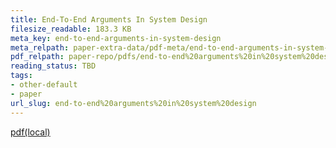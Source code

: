 ```yaml
---
title: End-To-End Arguments In System Design
filesize_readable: 183.3 KB
meta_key: end-to-end-arguments-in-system-design
meta_relpath: paper-extra-data/pdf-meta/end-to-end-arguments-in-system-design.yaml
pdf_relpath: paper-repo/pdfs/end-to-end%20arguments%20in%20system%20design.pdf
reading_status: TBD
tags:
- other-default
- paper
url_slug: end-to-end%20arguments%20in%20system%20design
---
```


[pdf(local)](../../paper-repo/pdfs/end-to-end%20arguments%20in%20system%20design.pdf)
